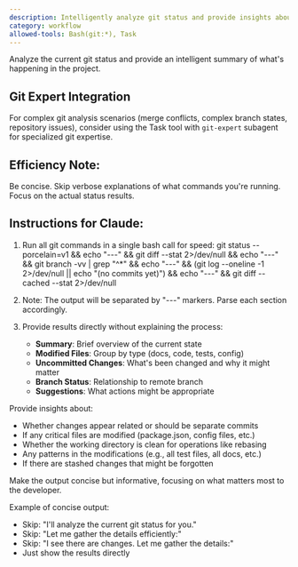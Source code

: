 ```yaml
---
description: Intelligently analyze git status and provide insights about current project state
category: workflow
allowed-tools: Bash(git:*), Task
---
```


Analyze the current git status and provide an intelligent summary of what's happening in the project.

## Git Expert Integration
For complex git analysis scenarios (merge conflicts, complex branch states, repository issues), consider using the Task tool with `git-expert` subagent for specialized git expertise.

## Efficiency Note:
Be concise. Skip verbose explanations of what commands you're running. Focus on the actual status results.

## Instructions for Claude:

1. Run all git commands in a single bash call for speed:
git status --porcelain=v1 && echo "---" && git diff --stat 2>/dev/null && echo "---" && git branch -vv | grep "^\*" && echo "---" && (git log --oneline -1 2>/dev/null || echo "(no commits yet)") && echo "---" && git diff --cached --stat 2>/dev/null

2. Note: The output will be separated by "---" markers. Parse each section accordingly.

3. Provide results directly without explaining the process:
   - **Summary**: Brief overview of the current state
   - **Modified Files**: Group by type (docs, code, tests, config)
   - **Uncommitted Changes**: What's been changed and why it might matter
   - **Branch Status**: Relationship to remote branch
   - **Suggestions**: What actions might be appropriate

Provide insights about:
- Whether changes appear related or should be separate commits
- If any critical files are modified (package.json, config files, etc.)
- Whether the working directory is clean for operations like rebasing
- Any patterns in the modifications (e.g., all test files, all docs, etc.)
- If there are stashed changes that might be forgotten

Make the output concise but informative, focusing on what matters most to the developer.

Example of concise output:
- Skip: "I'll analyze the current git status for you."
- Skip: "Let me gather the details efficiently:"
- Skip: "I see there are changes. Let me gather the details:"
- Just show the results directly